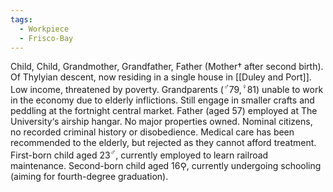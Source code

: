 ```yaml
---
tags:
  - Workpiece
  - Frisco-Bay
---
```


Child, Child, Grandmother, Grandfather, Father (Mother† after second birth). 
Of Thylyian descent, now residing in a single house in [[Duley and Port]]. 
Low income, threatened by poverty. 
Grandparents (<sup>♂</sup>79,<sup>♀</sup>81) unable to work in the economy due to elderly inflictions. Still engage in smaller crafts and peddling at the fortnight central market. 
Father (aged 57) employed at The University‘s airship hangar.
No major properties owned. 
Nominal citizens, no recorded criminal history or disobedience. 
Medical care has been recommended to the elderly, but rejected as they cannot afford treatment.
First-born child aged 23<sup>♂</sup>, currently employed to learn railroad maintenance. 
Second-born child aged 16⚲, currently undergoing schooling (aiming for fourth-degree graduation).

